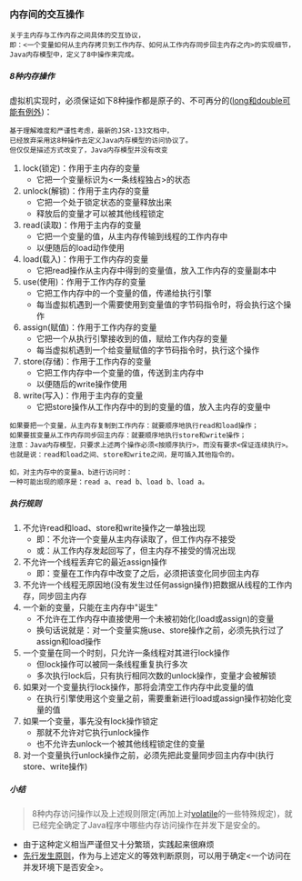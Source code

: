 ### 内存间的交互操作

```
关于主内存与工作内存之间具体的交互协议，
即：<一个变量如何从主内存拷贝到工作内存、如何从工作内存同步回主内存之内>的实现细节，
Java内存模型中，定义了8中操作来完成。
```

##### 8种内存操作

虚拟机实现时，必须保证如下8种操作都是原子的、不可再分的([long和double可能有例外](Long&Double.md))：
```
基于理解难度和严谨性考虑，最新的JSR-133文档中，
已经放弃采用这8种操作去定义Java内存模型的访问协议了。
但仅仅是描述方式改变了，Java内存模型并没有改变
```

1. lock(锁定)：作用于主内存的变量
    * 它把一个变量标识为<一条线程独占>的状态
2. unlock(解锁)：作用于主内存的变量
    * 它把一个处于锁定状态的变量释放出来
    * 释放后的变量才可以被其他线程锁定
3. read(读取)：作用于主内存的变量
    * 它把一个变量的值，从主内存传输到线程的工作内存中
    * 以便随后的load动作使用
4. load(载入)：作用于工作内存的变量
    * 它把read操作从主内存中得到的变量值，放入工作内存的变量副本中
5. use(使用)：作用于工作内存的变量
    * 它把工作内存中的一个变量的值，传递给执行引擎
    * 每当虚拟机遇到一个需要使用到变量值的字节码指令时，将会执行这个操作
6. assign(赋值)：作用于工作内存的变量
    * 它把一个从执行引擎接收到的值，赋给工作内存的变量
    * 每当虚拟机遇到一个给变量赋值的字节码指令时，执行这个操作
7. store(存储)：作用于工作内存的变量
    * 它把工作内存中一个变量的值，传送到主内存中
    * 以便随后的write操作使用
8. write(写入)：作用于主内存的变量
    * 它把store操作从工作内存中的到的变量的值，放入主内存的变量中


```
如果要把一个变量，从主内存复制到工作内存：就要顺序地执行read和load操作；
如果要拔变量从工作内存同步回主内存：就要顺序地执行store和write操作；
注意：Java内存模型，只要求上述两个操作必须<按顺序执行>，而没有要求<保证连续执行>。
也就是说：read和load之间、store和write之间，是可插入其他指令的。

如，对主内存中的变量a、b进行访问时：
一种可能出现的顺序是：read a、read b、load b、load a。
```

##### 执行规则

1. 不允许read和load、store和write操作之一单独出现
    * 即：不允许一个变量从主内存读取了，但工作内存不接受
    * 或：从工作内存发起回写了，但主内存不接受的情况出现
2. 不允许一个线程丢弃它的最近assign操作
    * 即：变量在工作内存中改变了之后，必须把该变化同步回主内存
3. 不允许一个线程无原因地(没有发生过任何assign操作)把数据从线程的工作内存，同步回主内存
4. 一个新的变量，只能在主内存中"诞生"
    * 不允许在工作内存中直接使用一个未被初始化(load或assign)的变量
    * 换句话说就是：对一个变量实施use、store操作之前，必须先执行过了assign和load操作
5. 一个变量在同一个时刻，只允许一条线程对其进行lock操作
    * 但lock操作可以被同一条线程重复执行多次
    * 多次执行lock后，只有执行相同次数的unlock操作，变量才会被解锁
6. 如果对一个变量执行lock操作，那将会清空工作内存中此变量的值
    * 在执行引擎使用这个变量之前，需要重新进行load或assign操作初始化变量的值
7. 如果一个变量，事先没有lock操作锁定
    * 那就不允许对它执行unlock操作
    * 也不允许去unlock一个被其他线程锁定住的变量
8. 对一个变量执行unlock操作之前，必须先把此变量同步回主内存中(执行store、write操作)

##### 小结

> 8种内存访问操作以及上述规则限定(再加上对[volatile](Volatile.md)的一些特殊规定)，就已经完全确定了Java程序中哪些内存访问操作在并发下是安全的。

* 由于这种定义相当严谨但又十分繁琐，实践起来很麻烦
* [先行发生原则](HanppensBefore.md)，作为与上述定义的等效判断原则，可以用于确定<一个访问在并发环境下是否安全>。
